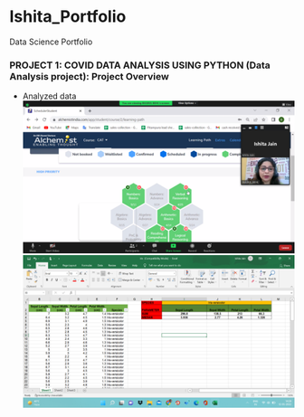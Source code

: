 # Ishita_Portfolio
Data Science Portfolio
### PROJECT 1: COVID DATA ANALYSIS USING PYTHON (Data Analysis project): Project Overview
* Analyzed data
![](/images/Screenshot%20(2).png)
![image2](/images/Screenshot%20(7).png)

